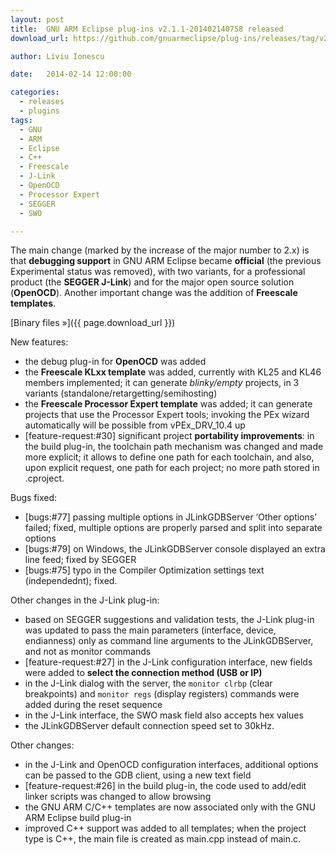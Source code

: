 ```yaml
---
layout: post
title:  GNU ARM Eclipse plug-ins v2.1.1-201402140758 released
download_url: https://github.com/gnuarmeclipse/plug-ins/releases/tag/v2.1.1-201402140758

author: Liviu Ionescu

date:   2014-02-14 12:00:00

categories:
  - releases
  - plugins
tags:
  - GNU
  - ARM
  - Eclipse
  - C++
  - Freescale
  - J-Link
  - OpenOCD
  - Processor Expert
  - SEGGER
  - SWO

---
```


The main change (marked by the increase of the major number to 2.x) is that **debugging support** in GNU ARM Eclipse became **official** (the previous Experimental status was removed), with two variants, for a professional product (the **SEGGER J-Link**) and for the major open source solution (**OpenOCD**). Another important change was the addition of **Freescale templates**.

[Binary files »]({{ page.download_url }})

New features:

* the debug plug-in for **OpenOCD** was added
* the **Freescale KLxx template** was added, currently with KL25 and KL46 members implemented; it can generate _blinky/empty_ projects, in 3 variants (standalone/retargetting/semihosting)
* the **Freescale Processor Expert template** was added; it can generate projects that use the Processor Expert tools; invoking the PEx wizard automatically will be possible from vPEx_DRV_10.4 up
* [feature-request:#30] significant project **portability improvements**: in the build plug-in, the toolchain path mechanism was changed and made more explicit; it allows to define one path for each toolchain, and also, upon explicit request, one path for each project; no more path stored in .cproject.

Bugs fixed:

* [bugs:#77] passing multiple options in JLinkGDBServer ‘Other options’ failed; fixed, multiple options are properly parsed and split into separate options
* [bugs:#79] on Windows, the JLinkGDBServer console displayed an extra line feed; fixed by SEGGER
* [bugs:#75] typo in the Compiler Optimization settings text (independednt); fixed.

Other changes in the J-Link plug-in:

* based on SEGGER suggestions and validation tests, the J-Link plug-in was updated to pass the main parameters (interface, device, endianness) only as command line arguments to the JLinkGDBServer, and not as monitor commands
* [feature-request:#27] in the J-Link configuration interface, new fields were added to **select the connection method (USB or IP)**
* in the J-Link dialog with the server, the `monitor clrbp` (clear breakpoints) and `monitor regs` (display registers) commands were added during the reset sequence
* in the J-Link interface, the SWO mask field also accepts hex values
* the JLinkGDBServer default connection speed set to 30kHz.

Other changes:

* in the J-Link and OpenOCD configuration interfaces, additional options can be passed to the GDB client, using a new text field
* [feature-request:#26] in the build plug-in, the code used to add/edit linker scripts was changed to allow browsing
* the GNU ARM C/C++ templates are now associated only with the GNU ARM Eclipse build plug-in
* improved C++ support was added to all templates; when the project type is C++, the main file is created as main.cpp instead of main.c.

